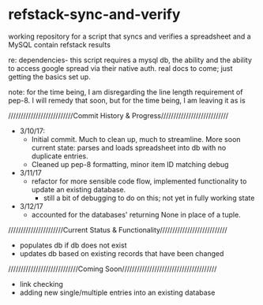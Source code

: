 # refstack-sync-and-verify
working repository for a script that syncs and verifies a spreadsheet and a
MySQL contain refstack results

re: dependencies- this script requires a mysql db, the ability and the ability
to access google spread via their native auth. real docs to come; just getting
the basics set up.

note: for the time being, I am disregarding the line length requirement of
pep-8. I will remedy that soon, but for the time being, I am leaving it as is

//////////////////////////Commit History & Progress///////////////////////////

* 3/10/17: 
  - Initial commit. Much to clean up, much to streamline. More soon
    current state: parses and loads spreadsheet into db with no duplicate
    entries.
  - Cleaned up pep-8 formatting, minor item ID matching debug
* 3/11/17
  - refactor for more sensible code flow, implemented functionality
    to update an existing database.
    * still a bit of debugging to do on this; not yet in fully working
      state
* 3/12/17
  - accounted for the databases' returning None in place of a tuple.


//////////////////////Current Status & Functionality///////////////////////////

* populates db if db does not exist
* updates db based on existing records that have been changed

////////////////////////////Coming Soon//////////////////////////////////////

* link checking
* adding new single/multiple entries into an existing database
